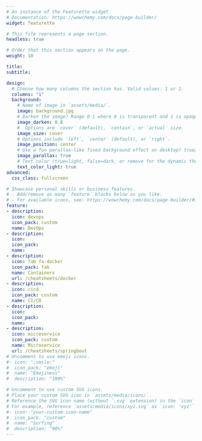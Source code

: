 ```yaml
---
# An instance of the Featurette widget.
# Documentation: https://wowchemy.com/docs/page-builder/
widget: featurette

# This file represents a page section.
headless: true

# Order that this section appears on the page.
weight: 10

title:
subtitle:

design:
  # Choose how many columns the section has. Valid values: 1 or 2.
  columns: "1"
  background:
    # Name of image in `assets/media/`.
    image: background.jpg
    # Darken the image? Range 0-1 where 0 is transparent and 1 is opaque.
    image_darken: 0.8
    #  Options are `cover` (default), `contain`, or `actual` size.
    image_size: cover
    # Options include `left`, `center` (default), or `right`.
    image_position: center
    # Use a fun parallax-like fixed background effect on desktop? true/false
    image_parallax: true
    # Text color (true=light, false=dark, or remove for the dynamic theme color).
    text_color_light: true
advanced:
  css_class: fullscreen

# Showcase personal skills or business features.
# - Add/remove as many `feature` blocks below as you like.
# - For available icons, see: https://wowchemy.com/docs/page-builder/#icons
feature:
- description:
  icon: devops
  icon_pack: custom
  name: DevOps
- description:
  icon:
  icon_pack:
  name:
- description:
  icon: fab fa-docker
  icon_pack: fab
  name: Containers
  url: /cheatsheets/docker
- description:
  icon: cicd
  icon_pack: custom
  name: CI/CD
- description:
  icon:
  icon_pack:
  name:
- description:
  icon: microservice
  icon_pack: custom
  name: Microservice
  url: /cheatsheets/springboot
# Uncomment to use emoji icons.
#- icon: ":smile:"
#  icon_pack: "emoji"
#  name: "Emojiness"
#  description: "100%"  

# Uncomment to use custom SVG icons.
# Place your custom SVG icon in `assets/media/icons/`.
# Reference the SVG icon name (without `.svg` extension) in the `icon` field.
# For example, reference `assets/media/icons/xyz.svg` as `icon: 'xyz'`
#- icon: "your-custom-icon-name"
#  icon_pack: "custom"
#  name: "Surfing"
#  description: "90%"
---
```

